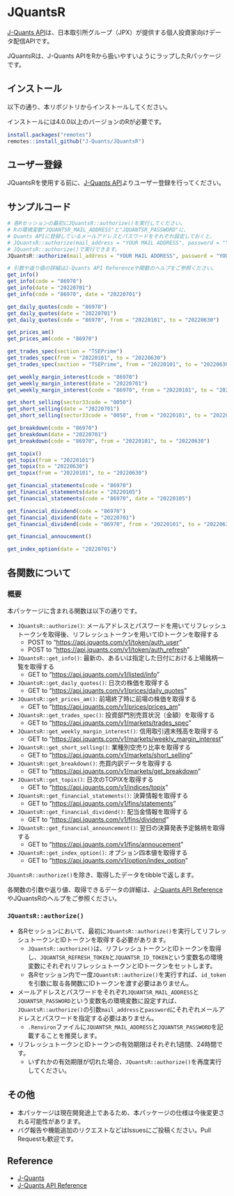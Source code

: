 
# JQuantsR

<!-- badges: start -->
<!-- badges: end -->

[J-Quants
API](https://jpx-jquants.com/)は、日本取引所グループ（JPX）が提供する個人投資家向けデータ配信APIです。

JQuantsRは、J-Quants
APIをRから扱いやすいようにラップしたRパッケージです。

## インストール

以下の通り、本リポジトリからインストールしてください。

インストールには4.0.0以上のバージョンのRが必要です。

``` r
install.packages("remotes")
remotes::install_github("J-Quants/JQuantsR")
```

## ユーザー登録

JQuantsRを使用する前に、[J-Quants
API](https://jpx-jquants.com/)よりユーザー登録を行ってください。

## サンプルコード

``` r
# 各Rセッションの最初にJQuantsR::authorize()を実行してください。
# Rの環境変数"JQUANTSR_MAIL_ADDRESS"と"JQUANTSR_PASSWORD"に、
# Quants APIに登録しているメールアドレスとパスワードをそれぞれ設定しておくと、
# JQuantsR::authorize(mail_address = "YOUR MAIL ADDRESS", password = "YOUR PASSWORD")の代わりに
# JQuantsR::authorize()で実行できます。
JQuantsR::authorize(mail_address = "YOUR MAIL ADDRESS", password = "YOUR PASSWORD")

# 引数や返り値の詳細はJ-Quants API Referenceや関数のヘルプをご参照ください。
get_info()
get_info(code = "86970")
get_info(date = "20220701")
get_info(code = "86970", date = "20220701")

get_daily_quotes(code = "86970")
get_daily_quotes(date = "20220701")
get_daily_quotes(code = "86970", from = "20220101", to = "20220630")

get_prices_am()
get_prices_am(code = "86970")

get_trades_spec(section = "TSEPrime")
get_trades_spec(from = "20220101", to = "20220630")
get_trades_spec(section = "TSEPrime", from = "20220101", to = "20220630")

get_weekly_margin_interest(code = "86970")
get_weekly_margin_interest(date = "20220701")
get_weekly_margin_interest(code = "86970", from = "20220101", to = "20220630")

get_short_selling(sector33code = "0050")
get_short_selling(date = "20220701")
get_short_selling(sector33code = "0050", from = "20220101", to = "20220630")

get_breakdown(code = "86970")
get_breakdown(date = "20220701")
get_breakdown(code = "86970", from = "20220101", to = "20220630")

get_topix()
get_topix(from = "20220101")
get_topix(to = "20220630")
get_topix(from = "20220101", to = "20220630")

get_financial_statements(code = "86970")
get_financial_statements(date = "20220105")
get_financial_statements(code = "86970", date = "20220105")

get_financial_dividend(code = "86970")
get_financial_dividend(date = "20220701")
get_financial_dividend(code = "86970", from = "20220101", to = "20220630")

get_financial_annoucement()

get_index_option(date = "20220701")
```

## 各関数について

### 概要

本パッケージに含まれる関数は以下の通りです。

- `JQuantsR::authorize()`:
  メールアドレスとパスワードを用いてリフレッシュトークンを取得後、リフレッシュトークンを用いてIDトークンを取得する
  - POST to “<https://api.jquants.com/v1/token/auth_user>”
  - POST to “<https://api.jquants.com/v1/token/auth_refresh>”
- `JQuantsR::get_info()`:
  最新の、あるいは指定した日付における上場銘柄一覧を取得する
  - GET to “<https://api.jquants.com/v1/listed/info>”
- `JQuantsR::get_daily_quotes()`: 日次の株価を取得する
  - GET to “<https://api.jquants.com/v1/prices/daily_quotes>”
- `JQuantsR::get_prices_am()`: 前場終了時に前場の株価を取得する
  - GET to “<https://api.jquants.com/v1/prices/prices_am>”
- `JQuantsR::get_trades_spec()`: 投資部門別売買状況（金額）を取得する
  - GET to “<https://api.jquants.com/v1/markets/trades_spec>”
- `JQuantsR::get_weekly_margin_interest()`: 信用取引週末残高を取得する
  - GET to “<https://api.jquants.com/v1/markets/weekly_margin_interest>”
- `JQuantsR::get_short_selling()`: 業種別空売り比率を取得する
  - GET to “<https://api.jquants.com/v1/markets/short_selling>”
- `JQuantsR::get_breakdown()`: 売買内訳データを取得する
  - GET to “<https://api.jquants.com/v1/markets/get_breakdown>”
- `JQuantsR::get_topix()`: 日次のTOPIXを取得する
  - GET to “<https://api.jquants.com/v1/indices/topix>”
- `JQuantsR::get_financial_statements()`: 決算情報を取得する
  - GET to “<https://api.jquants.com/v1/fins/statements>”
- `JQuantsR::get_financial_dividend()`: 配当金情報を取得する
  - GET to “<https://api.jquants.com/v1/fins/dividend>”
- `JQuantsR::get_financial_announcement()`:
  翌日の決算発表予定銘柄を取得する
  - GET to “<https://api.jquants.com/v1/fins/annoucement>”
- `JQuantsR::get_index_option()`: オプション四本値を取得する
  - GET to “<https://api.jquants.com/v1/option/index_option>”

`JQuantsR::authorize()`を除き、取得したデータをtibbleで返します。

各関数の引数や返り値、取得できるデータの詳細は、[J-Quants API
Reference](https://jpx.gitbook.io/j-quants-ja/api-reference)やJQuantsRのヘルプをご参照ください。

### `JQuantsR::authorize()`

- 各Rセッションにおいて、最初に`JQuantsR::authorize()`を実行してリフレッシュトークンとIDトークンを取得する必要があります。
  - `JQuantsR::authorize()`は、リフレッシュトークンとIDトークンを取得し、`JQUANTSR_REFRESH_TOKEN`と`JQUANTSR_ID_TOKEN`という変数名の環境変数にそれぞれリフレッシュトークンとIDトークンをセットします。
  - 各Rセッション内で一度`JQuantsR::authorize()`を実行すれば、`id_token`を引数に取る各関数にIDトークンを渡す必要はありません。
- メールアドレスとパスワードをそれぞれ`JQUANTSR_MAIL_ADDRESS`と`JQUANTSR_PASSWORD`という変数名の環境変数に設定すれば、`JQuantsR::authorize()`の引数`mail_address`と`password`にそれぞれメールアドレスとパスワードを指定する必要はありません。
  - `.Renviron`ファイルに`JQUANTSR_MAIL_ADDRESS`と`JQUANTSR_PASSWORD`を記載することを推奨します。
- リフレッシュトークンとIDトークンの有効期限はそれぞれ1週間、24時間です。
  - いずれかの有効期限が切れた場合、`JQuantsR::authorize()`を再度実行してください。

## その他

- 本パッケージは現在開発途上であるため、本パッケージの仕様は今後変更される可能性があります。
- バグ報告や機能追加のリクエストなどはIssuesにご投稿ください。Pull
  Requestも歓迎です。

## Reference

- [J-Quants](https://jpx-jquants.com/)
- [J-Quants API
  Reference](https://jpx.gitbook.io/j-quants-ja/api-reference)
